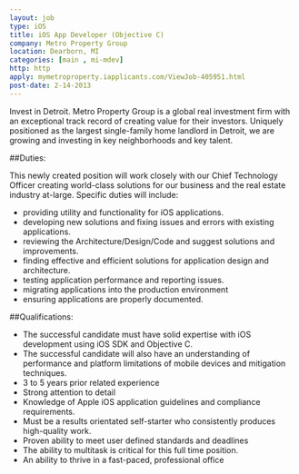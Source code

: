 ```yaml
---
layout: job
type: iOS
title: iOS App Developer (Objective C)
company: Metro Property Group
location: Dearborn, MI
categories: [main , mi-mdev]
http: http
apply: mymetroproperty.iapplicants.com/ViewJob-405951.html
post-date: 2-14-2013
---
```


Invest in Detroit. Metro Property Group is a global real investment firm with an exceptional track record of creating value for their investors. Uniquely positioned as the largest single-family home landlord in Detroit, we are growing and investing in key neighborhoods and key talent. 

##Duties: 

This newly created position will work closely with our Chief Technology Officer creating world-class solutions for our business and the real estate industry at-large. Specific duties will include:

*  providing utility and functionality for iOS applications. 
*  developing new solutions and fixing issues and errors with existing applications.
*  reviewing the Architecture/Design/Code and suggest solutions and improvements.
*  finding effective and efficient solutions for application design and architecture. 
*  testing application performance and reporting issues. 
*  migrating applications into the production environment 
*  ensuring applications are properly documented.
 

##Qualifications:

*  The successful candidate must have solid expertise with iOS development using iOS SDK and Objective C. 
*  The successful candidate will also have an understanding of performance and platform limitations of mobile devices and mitigation techniques. 
*  3 to 5 years prior related experience 
*  Strong attention to detail
*  Knowledge of Apple iOS application guidelines and compliance requirements.
*  Must be a results orientated self-starter who consistently produces high-quality work.
*  Proven ability to meet user defined standards and deadlines
*  The ability to multitask is critical for this full time position.
*  An ability to thrive in a fast-paced, professional office
